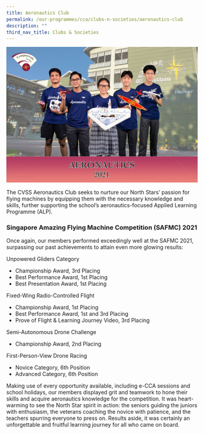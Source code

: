 ```yaml
---
title: Aeronautics Club
permalink: /our-programmes/cca/clubs-n-societies/aeronautics-club
description: ""
third_nav_title: Clubs & Societies
---
```

![](/images/001_CVSS%20Aeronautics%202021.jpg)

The CVSS Aeronautics Club seeks to nurture our North Stars’ passion for flying machines by equipping them with the necessary knowledge and skills, further supporting the school’s aeronautics-focused Applied Learning Programme (ALP).  

### Singapore Amazing Flying Machine Competition (SAFMC) 2021

Once again, our members performed exceedingly well at the SAFMC 2021, surpassing our past achievements to attain even more glowing results:

Unpowered Gliders Category  
* Championship Award, 3rd Placing  
* Best Performance Award, 1st Placing  
* Best Presentation Award, 1st Placing  
  
Fixed-Wing Radio-Controlled Flight  
* Championship Award, 1st Placing  
* Best Performance Award, 1st and 3rd Placing  
* Prove of Flight & Learning Journey Video, 3rd Placing  
  
Semi-Autonomous Drone Challenge  
* Championship Award, 2nd Placing  
  
First-Person-View Drone Racing  
* Novice Category, 6th Position  
* Advanced Category, 6th Position

Making use of every opportunity available, including e-CCA sessions and school holidays, our members displayed grit and teamwork to hone their skills and acquire aeronautics knowledge for the competition. It was heart-warming to see the North Star spirit in action: the seniors guiding the juniors with enthusiasm, the veterans coaching the novice with patience, and the teachers spurring everyone to press on. Results aside, it was certainly an unforgettable and fruitful learning journey for all who came on board.
